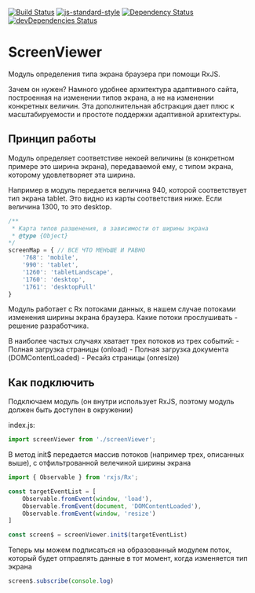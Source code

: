 [![Build Status](https://travis-ci.org/RGRU/ScreenViewer.svg?branch=master)](https://travis-ci.org/RGRU/ScreenViewer)
[![js-standard-style](https://img.shields.io/badge/code%20style-standard-brightgreen.svg)](http://standardjs.com)
[![Dependency Status](https://david-dm.org/RGRU/ScreenViewer.svg)](https://david-dm.org/RGRU/ScreenViewer.svg)
[![devDependencies Status](https://david-dm.org/RGRU/ScreenViewer/dev-status.svg)](https://david-dm.org/RGRU/ScreenViewer.svg?type=dev)

# ScreenViewer
Модуль определения типа экрана браузера при помощи RxJS.

Зачем он нужен? Намного удобнее архитектура адаптивного сайта, построенная на изменении типов экрана, а не на изменении конкретных величин. Эта дополнительная абстракция дает плюс к масштабируемости и простоте поддержки адаптивной архитектуры.

## Принцип работы
Модуль определяет соответстиве некоей величины (в конкретном примере это ширина экрана), передаваемой ему, с типом экрана, которому удовлетворяет эта ширина.

Например в модуль передается величина 940, которой соответствует тип экрана tablet. Это видно из карты соответствия ниже. Если величина 1300, то это desktop.

```js
/**
 * Карта типов разшенения, в зависимости от ширины экрана
 * @type {Object}
*/
screenMap = { // ВСЕ ЧТО МЕНЬШЕ И РАВНО
    '768': 'mobile',
    '990': 'tablet',
    '1260': 'tabletLandscape',
    '1760': 'desktop',
    '1761': 'desktopFull'
}
```

Модуль работает с Rx потоками данных, в нашем случае потоками изменения ширины экрана браузера. Какие потоки прослушивать - решение разработчика.

В наиболее частых случаях хватает трех потоков из трех событий:
    - Полная загрузка страницы (onload)
    - Полная загрузка документа (DOMContentLoaded)
    - Ресайз страницы (onresize)

## Как подключить
Подключаем модуль (он внутри использует RxJS, поэтому модуль должен быть доступен в окружении)

index.js:

```js
import screenViewer from './screenViewer';
```

В метод init$ передается массив потоков (например трех, описанных выше), с отфильтрованной велечиной ширины экрана

```js
import { Observable } from 'rxjs/Rx';

const targetEventList = [
    Observable.fromEvent(window, 'load'),
    Observable.fromEvent(document, 'DOMContentLoaded'),
    Observable.fromEvent(window, 'resize')
]

const screen$ = screenViewer.init$(targetEventList)
```

Теперь мы можем подписаться на образованный модулем поток, который будет отправлять данные в тот момент, когда изменяется тип экрана

```js
screen$.subscribe(console.log)
```